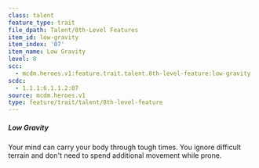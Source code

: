 ```yaml
---
class: talent
feature_type: trait
file_dpath: Talent/8th-Level Features
item_id: low-gravity
item_index: '07'
item_name: Low Gravity
level: 8
scc:
  - mcdm.heroes.v1:feature.trait.talent.8th-level-feature:low-gravity
scdc:
  - 1.1.1:6.1.1.2:07
source: mcdm.heroes.v1
type: feature/trait/talent/8th-level-feature
---
```


##### Low Gravity

Your mind can carry your body through tough times. You ignore difficult terrain and don't need to spend additional movement while prone.

